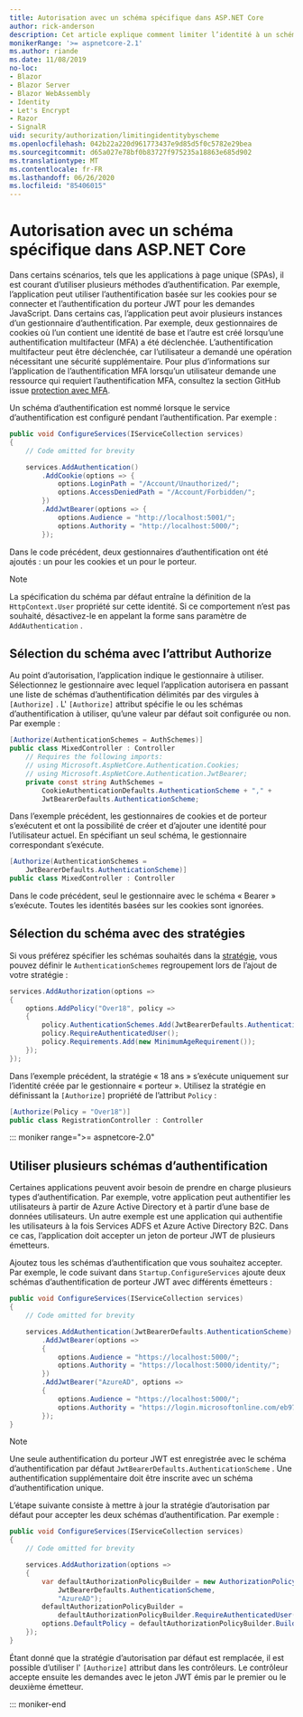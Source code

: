 ```yaml
---
title: Autorisation avec un schéma spécifique dans ASP.NET Core
author: rick-anderson
description: Cet article explique comment limiter l’identité à un schéma spécifique lors de l’utilisation de plusieurs méthodes d’authentification.
monikerRange: '>= aspnetcore-2.1'
ms.author: riande
ms.date: 11/08/2019
no-loc:
- Blazor
- Blazor Server
- Blazor WebAssembly
- Identity
- Let's Encrypt
- Razor
- SignalR
uid: security/authorization/limitingidentitybyscheme
ms.openlocfilehash: 042b22a220d961773437e9d85d5f0c5782e29bea
ms.sourcegitcommit: d65a027e78bf0b83727f975235a18863e685d902
ms.translationtype: MT
ms.contentlocale: fr-FR
ms.lasthandoff: 06/26/2020
ms.locfileid: "85406015"
---
```

# <a name="authorize-with-a-specific-scheme-in-aspnet-core"></a>Autorisation avec un schéma spécifique dans ASP.NET Core

Dans certains scénarios, tels que les applications à page unique (SPAs), il est courant d’utiliser plusieurs méthodes d’authentification. Par exemple, l’application peut utiliser l’authentification basée sur les cookies pour se connecter et l’authentification du porteur JWT pour les demandes JavaScript. Dans certains cas, l’application peut avoir plusieurs instances d’un gestionnaire d’authentification. Par exemple, deux gestionnaires de cookies où l’un contient une identité de base et l’autre est créé lorsqu’une authentification multifacteur (MFA) a été déclenchée. L’authentification multifacteur peut être déclenchée, car l’utilisateur a demandé une opération nécessitant une sécurité supplémentaire. Pour plus d’informations sur l’application de l’authentification MFA lorsqu’un utilisateur demande une ressource qui requiert l’authentification MFA, consultez la section GitHub issue [protection avec MFA](https://github.com/dotnet/AspNetCore.Docs/issues/15791#issuecomment-580464195).

Un schéma d’authentification est nommé lorsque le service d’authentification est configuré pendant l’authentification. Par exemple :

```csharp
public void ConfigureServices(IServiceCollection services)
{
    // Code omitted for brevity

    services.AddAuthentication()
        .AddCookie(options => {
            options.LoginPath = "/Account/Unauthorized/";
            options.AccessDeniedPath = "/Account/Forbidden/";
        })
        .AddJwtBearer(options => {
            options.Audience = "http://localhost:5001/";
            options.Authority = "http://localhost:5000/";
        });
```

Dans le code précédent, deux gestionnaires d’authentification ont été ajoutés : un pour les cookies et un pour le porteur.

>[!NOTE]
>La spécification du schéma par défaut entraîne la définition de la `HttpContext.User` propriété sur cette identité. Si ce comportement n’est pas souhaité, désactivez-le en appelant la forme sans paramètre de `AddAuthentication` .

## <a name="selecting-the-scheme-with-the-authorize-attribute"></a>Sélection du schéma avec l’attribut Authorize

Au point d’autorisation, l’application indique le gestionnaire à utiliser. Sélectionnez le gestionnaire avec lequel l’application autorisera en passant une liste de schémas d’authentification délimités par des virgules à `[Authorize]` . L' `[Authorize]` attribut spécifie le ou les schémas d’authentification à utiliser, qu’une valeur par défaut soit configurée ou non. Par exemple :

```csharp
[Authorize(AuthenticationSchemes = AuthSchemes)]
public class MixedController : Controller
    // Requires the following imports:
    // using Microsoft.AspNetCore.Authentication.Cookies;
    // using Microsoft.AspNetCore.Authentication.JwtBearer;
    private const string AuthSchemes =
        CookieAuthenticationDefaults.AuthenticationScheme + "," +
        JwtBearerDefaults.AuthenticationScheme;
```

Dans l’exemple précédent, les gestionnaires de cookies et de porteur s’exécutent et ont la possibilité de créer et d’ajouter une identité pour l’utilisateur actuel. En spécifiant un seul schéma, le gestionnaire correspondant s’exécute.

```csharp
[Authorize(AuthenticationSchemes = 
    JwtBearerDefaults.AuthenticationScheme)]
public class MixedController : Controller
```

Dans le code précédent, seul le gestionnaire avec le schéma « Bearer » s’exécute. Toutes les identités basées sur les cookies sont ignorées.

## <a name="selecting-the-scheme-with-policies"></a>Sélection du schéma avec des stratégies

Si vous préférez spécifier les schémas souhaités dans la [stratégie](xref:security/authorization/policies), vous pouvez définir le `AuthenticationSchemes` regroupement lors de l’ajout de votre stratégie :

```csharp
services.AddAuthorization(options =>
{
    options.AddPolicy("Over18", policy =>
    {
        policy.AuthenticationSchemes.Add(JwtBearerDefaults.AuthenticationScheme);
        policy.RequireAuthenticatedUser();
        policy.Requirements.Add(new MinimumAgeRequirement());
    });
});
```

Dans l’exemple précédent, la stratégie « 18 ans » s’exécute uniquement sur l’identité créée par le gestionnaire « porteur ». Utilisez la stratégie en définissant la `[Authorize]` propriété de l’attribut `Policy` :

```csharp
[Authorize(Policy = "Over18")]
public class RegistrationController : Controller
```

::: moniker range=">= aspnetcore-2.0"

## <a name="use-multiple-authentication-schemes"></a>Utiliser plusieurs schémas d’authentification

Certaines applications peuvent avoir besoin de prendre en charge plusieurs types d’authentification. Par exemple, votre application peut authentifier les utilisateurs à partir de Azure Active Directory et à partir d’une base de données utilisateurs. Un autre exemple est une application qui authentifie les utilisateurs à la fois Services ADFS et Azure Active Directory B2C. Dans ce cas, l’application doit accepter un jeton de porteur JWT de plusieurs émetteurs.

Ajoutez tous les schémas d’authentification que vous souhaitez accepter. Par exemple, le code suivant dans `Startup.ConfigureServices` ajoute deux schémas d’authentification de porteur JWT avec différents émetteurs :

```csharp
public void ConfigureServices(IServiceCollection services)
{
    // Code omitted for brevity

    services.AddAuthentication(JwtBearerDefaults.AuthenticationScheme)
        .AddJwtBearer(options =>
        {
            options.Audience = "https://localhost:5000/";
            options.Authority = "https://localhost:5000/identity/";
        })
        .AddJwtBearer("AzureAD", options =>
        {
            options.Audience = "https://localhost:5000/";
            options.Authority = "https://login.microsoftonline.com/eb971100-6f99-4bdc-8611-1bc8edd7f436/";
        });
}
```

> [!NOTE]
> Une seule authentification du porteur JWT est enregistrée avec le schéma d’authentification par défaut `JwtBearerDefaults.AuthenticationScheme` . Une authentification supplémentaire doit être inscrite avec un schéma d’authentification unique.

L’étape suivante consiste à mettre à jour la stratégie d’autorisation par défaut pour accepter les deux schémas d’authentification. Par exemple :

```csharp
public void ConfigureServices(IServiceCollection services)
{
    // Code omitted for brevity

    services.AddAuthorization(options =>
    {
        var defaultAuthorizationPolicyBuilder = new AuthorizationPolicyBuilder(
            JwtBearerDefaults.AuthenticationScheme,
            "AzureAD");
        defaultAuthorizationPolicyBuilder = 
            defaultAuthorizationPolicyBuilder.RequireAuthenticatedUser();
        options.DefaultPolicy = defaultAuthorizationPolicyBuilder.Build();
    });
}
```

Étant donné que la stratégie d’autorisation par défaut est remplacée, il est possible d’utiliser l' `[Authorize]` attribut dans les contrôleurs. Le contrôleur accepte ensuite les demandes avec le jeton JWT émis par le premier ou le deuxième émetteur.

::: moniker-end
